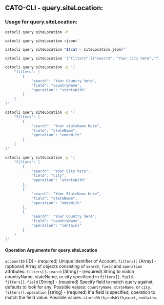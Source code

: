 

## CATO-CLI - query.siteLocation:

### Usage for query.siteLocation:

```bash
catocli query siteLocation -h

catocli query siteLocation <json>`

catocli query siteLocation "$(cat < siteLocation.json)"`

catocli query siteLocation '{"filters":[{"search": "Your city here","field":"city","operation":"exact"}]}'

catocli query siteLocation -p '{
    "filters": [
        {
            "search": "Your Country here",
            "field": "countryName",
            "operation": "startsWith"
        }
    ]
}'

catocli query siteLocation -p '{
    "filters": [
        {
            "search": "Your stateName here",
            "field": "stateName",
            "operation": "endsWith"
        }
    ]
}'

catocli query siteLocation -p '{
    "filters": [
        {
            "search": "Your City here",
            "field": "city",
            "operation": "startsWith"
        },
        {
            "search": "Your StateName here",
            "field": "stateName",
            "operation": "endsWith"
        },
        {
            "search": "Your Country here",
            "field": "countryName",
            "operation": "contains"
        }
    ]
}'
```

#### Operation Arguments for query.siteLocation ####
`accountID` [ID] - (required) Unique Identifier of Account. 
`filters[]` [Array] - (optional) Array of objects consisting of `search`, `field` and `operation` attributes.
`filters[].search` [String] - (required) String to match countryName, stateName, or city specificed in `filters[].field`.
`filters[].field` [String] - (required) Specify field to match query against, defaults to look for any.  Possible values: `countryName`, `stateName`, or `city`.
`filters[].operation` [string] - (required) If a field is specified, operation to match the field value.  Possible values: `startsWith`,`endsWith`,`exact`, `contains`.
